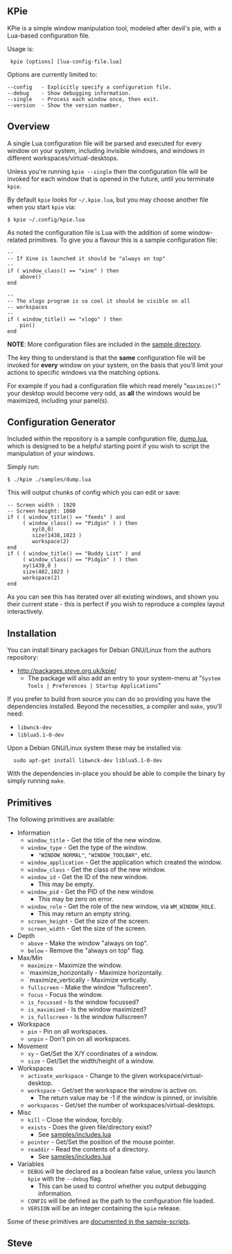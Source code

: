 KPie
----

KPie is a simple window manipulation tool, modeled after devil's pie,
with a Lua-based configuration file.

Usage is:

     kpie [options] [lua-config-file.lua]

Options are currently limited to:

    --config   - Explicitly specify a configuration file.
    --debug    - Show debugging information.
    --single   - Process each window once, then exit.
    --version  - Show the version number.


Overview
--------

A single Lua configuration file will be parsed and executed for every
window on your system, including invisible windows, and windows in different
workspaces/virtual-desktops.

Unless you're running `kpie --single` then the configuration file
will be invoked for each window that is opened in the future, until
you terminate `kpie`.

By default `kpie` looks for `~/.kpie.lua`, but you may choose another
file when you start `kpie` via:

    $ kpie ~/.config/kpie.lua

As noted the configuration file is Lua with the addition of some
window-related primitives.  To give you a flavour this is a sample
configuration file:

    --
    -- If Xine is launched it should be "always on top"
    --
    if ( window_class() == "xine" ) then
        above()
    end

    --
    -- The xlogo program is so cool it should be visible on all
    -- workspaces
    --
    if ( window_title() == "xlogo" ) then
        pin()
    end

**NOTE**: More configuration files are included in the [sample directory](samples/).

The key thing to understand is that the **same** configuration file will be
invoked for **every** window on your system, on the basis that you'll limit
your actions to specific windows via the matching options.

For example if you had a configuration file which read merely "`maximize()`"
your desktop would become very odd, as **all** the windows would be maximized,
including your panel(s).



Configuration Generator
-----------------------

Included within the repository is a sample configuration file,
[dump.lua](samples/dump.lua), which is designed to be a helpful starting
point if you wish to script the manipulation of your windows.

Simply run:

    $ ./kpie ./samples/dump.lua

This will output chunks of config which you can edit or save:

    -- Screen width : 1920
    -- Screen height: 1080
    if ( ( window_title() == "feeds" ) and
         ( window_class() == "Pidgin" ) ) then
            xy(0,0)
            size(1438,1023 )
            workspace(2)
    end
    if ( ( window_title() == "Buddy List" ) and
         ( window_class() == "Pidgin" ) ) then
         xy(1438,0 )
         size(482,1023 )
         workspace(2)
    end

As you can see this has iterated over all existing windows, and shown
you their current state - this is perfect if you wish to reproduce a
complex layout interactively.



Installation
------------

You can install binary packages for Debian GNU/Linux from the authors
repository:

* http://packages.steve.org.uk/kpie/
   * The package will also add an entry to your system-menu at "`System Tools | Preferences | Startup Applications`"

If you prefer to build from source you can do so providing you have the
dependencies installed.  Beyond the necessities, a compiler and `make`,
you'll need:

* `libwnck-dev`
* `liblua5.1-0-dev`

Upon a Debian GNU/Linux system these may be installed via:

      sudo apt-get install libwnck-dev liblua5.1-0-dev

With the dependencies in-place you should be able to compile
the binary by simply running `make`.


Primitives
----------

The following primitives are available:

* Information
    * `window_title` - Get the title of the new window.
    * `window_type` - Get the type of the window.
        * `"WINDOW_NORMAL"`, `"WINDOW_TOOLBAR"`, etc.
    * `window_application` - Get the application which created the window.
    * `window_class` - Get the class of the new window.
    * `window_id` - Get the ID of the new window.
        * This may be empty.
    * `window_pid` - Get the PID of the new window.
        * This may be zero on error.
    * `window_role` - Get the role of the new window, via `WM_WINDOW_ROLE`.
        * This may return an empty string.
    * `screen_height` - Get the size of the screen.
    * `screen_width` - Get the size of the screen.
* Depth
   * `above` - Make the window "always on top".
   * `below` - Remove the "always on top" flag.
* Max/Min
   * `maximize` - Maximize the window.
   * `maximize_horizontally - Maximize horizontally.
   * `maximize_vertically - Maximize vertically.
   * `fullscreen` - Make the window "fullscreen".
   * `focus` - Focus the window.
   * `is_focussed` - Is the window focussed?
   * `is_maximized` - Is the window maximized?
   * `is_fullscreen` - Is the window fullscreen?
* Workspace
   * `pin` - Pin on all workspaces.
   * `unpin` - Don't pin on all workspaces.
* Movement
   * `xy` - Get/Set the X/Y coordinates of a window.
   * `size` - Get/Set the width/height of a window.
* Workspaces
   * `activate_workspace` - Change to the given workspace/virtual-desktop.
   * `workspace` - Get/set the workspace the window is active on.
      * The return value may be -1 if the window is pinned, or invisible.
   * `workspaces` - Get/set the number of workspaces/virtual-desktops.
* Misc
   * `kill` - Close the window, forcibly.
   * `exists` - Does the given file/directory exist?
     * See [samples/includes.lua](samples/includes.lua)
   * `pointer` - Get/Set the position of the mouse pointer.
   * `readdir` - Read the contents of a directory.
       * See [samples/includes.lua](samples/includes.lua)
* Variables
   * `DEBUG` will be declared as a boolean false value, unless you launch `kpie` with the `--debug` flag.
     * This can be used to control whether you output debugging information.
   * `CONFIG` will be defined as the path to the configuration file loaded.
   * `VERSION` will be an integer containing the `kpie` release.

Some of these primitives are [documented in the sample-scripts](samples/).

Steve
--
